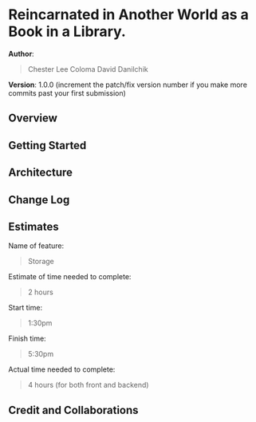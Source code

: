 # Reincarnated in Another World as a Book in a Library.

**Author**: 
> Chester Lee Coloma
> David Danilchik

**Version**: 1.0.0 (increment the patch/fix version number if you make more commits past your first submission)

## Overview
<!-- Provide a high level overview of what this application is and why you are building it, beyond the fact that it's an assignment for this class. (i.e. What's your problem domain?) -->

## Getting Started
<!-- What are the steps that a user must take in order to build this app on their own machine and get it running? -->

## Architecture
<!-- Provide a detailed description of the application design. What technologies (languages, libraries, etc) you're using, and any other relevant design information. -->

## Change Log
<!-- Use this area to document the iterative changes made to your application as each feature is successfully implemented. Use time stamps. Here's an example:

01-01-2001 4:59pm - Application now has a fully-functional express server, with a GET route for the location resource. -->

## Estimates
<!-- See below -->
Name of feature: 
> Storage

Estimate of time needed to complete: 
> 2 hours

Start time:
> 1:30pm

Finish time:
> 5:30pm

Actual time needed to complete:
> 4 hours (for both front and backend)

## Credit and Collaborations
<!-- Give credit (and a link) to other people or resources that helped you build this application. -->
